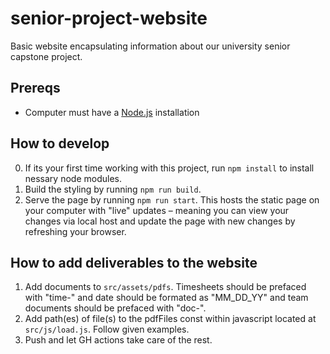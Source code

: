 # senior-project-website
Basic website encapsulating information about our university senior capstone project.
## Prereqs
- Computer must have a [Node.js](https://nodejs.org/en) installation
## How to develop
0. If its your first time working with this project, run `npm install` to install nessary node modules.
1. Build the styling by running ``npm run build``.
2. Serve the page by running ``npm run start``. This hosts the static page on your computer with "live" updates – meaning you can view your changes via local host and update the page with new changes by refreshing your browser.
## How to add deliverables to the website
1. Add documents to ``src/assets/pdfs``. Timesheets should be prefaced with "time-" and date should be formated as "MM_DD_YY" and team documents should be prefaced with "doc-".
2. Add path(es) of file(s) to the pdfFiles const within javascript located at ``src/js/load.js``. Follow given examples.
3. Push and let GH actions take care of the rest.
